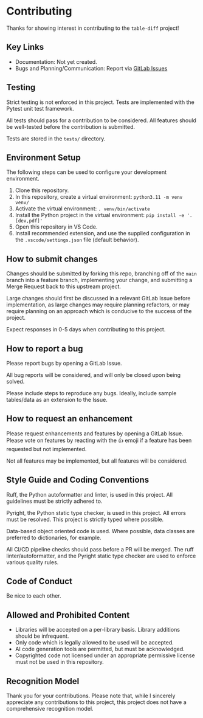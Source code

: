 # Contributing

Thanks for showing interest in contributing to the `table-diff` project!

## Key Links

* Documentation: Not yet created.
* Bugs and Planning/Communication: Report via [GitLab Issues](https://gitlab.com/parker-research/table-diff/-/issues)

## Testing

Strict testing is not enforced in this project. Tests are implemented with the Pytest unit test framework.

All tests should pass for a contribution to be considered. All features should be well-tested before the contribution is submitted.

Tests are stored in the `tests/` directory.

## Environment Setup

The following steps can be used to configure your development environment.

1. Clone this repository.
2. In this repository, create a virtual environment: `python3.11 -m venv venv/`
3. Activate the virtual environment: `. venv/bin/activate`
4. Install the Python project in the virtual environment: `pip install -e '.[dev,pdf]'`
5. Open this repository in VS Code.
6. Install recommended extension, and use the supplied configuration in the `.vscode/settings.json` file (default behavior).

## How to submit changes

Changes should be submitted by forking this repo, branching off of the `main` branch into a feature branch, implementing your change, and submitting a Merge Request back to this upstream project.

Large changes should first be discussed in a relevant GitLab Issue before implementation, as large changes may require planning refactors, or may require planning on an approach which is conducive to the success of the project.

Expect responses in 0-5 days when contributing to this project.

## How to report a bug

Please report bugs by opening a GitLab Issue.

All bug reports will be considered, and will only be closed upon being solved.

Please include steps to reproduce any bugs. Ideally, include sample tables/data as an extension to the Issue.

## How to request an enhancement

Please request enhancements and features by opening a GitLab Issue. Please vote on features by reacting with the 👍 emoji if a feature has been requested but not implemented.

Not all features may be implemented, but all features will be considered.

## Style Guide and Coding Conventions

Ruff, the Python autoformatter and linter, is used in this project. All guidelines must be strictly adhered to.

Pyright, the Python static type checker, is used in this project. All errors must be resolved. This project is strictly typed where possible.

Data-based object oriented code is used. Where possible, data classes are preferred to dictionaries, for example.

All CI/CD pipeline checks should pass before a PR will be merged. The ruff linter/autoformatter, and the Pyright static type checker are used to enforce various quality rules.

## Code of Conduct

Be nice to each other.

## Allowed and Prohibited Content

* Libraries will be accepted on a per-library basis. Library additions should be infrequent.
* Only code which is legally allowed to be used will be accepted.
* AI code generation tools are permitted, but must be acknowledged.
* Copyrighted code not licensed under an appropriate permissive license must not be used in this repository.

## Recognition Model

Thank you for your contributions. Please note that, while I sincerely appreciate any contributions to this project, this project does not have a comprehensive recognition model.
